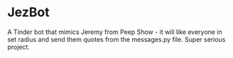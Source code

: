 # JezBot
A Tinder bot that mimics Jeremy from Peep Show - it will like everyone in set radius and send them quotes from the messages.py file.
Super serious project.
